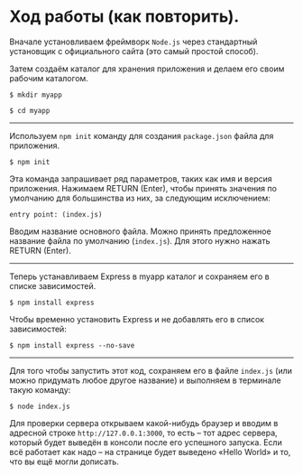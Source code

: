 # Ход работы (как повторить).
Вначале установливаем фреймворк `Node.js` через стандартный установщик с официального сайта (это самый простой способ).

Затем создаём каталог для хранения приложения и делаем его своим рабочим каталогом.

`$ mkdir myapp`

`$ cd myapp`
____
Используем `npm init` команду для создания `package.json` файла для приложения.

`$ npm init`

Эта команда запрашивает ряд параметров, таких как имя и версия приложения. Нажимаем RETURN (Enter), чтобы принять значения по умолчанию для большинства из них, за следующим исключением:

`entry point: (index.js)`

Вводим название основного файла. Можно принять предложенное название файла по умолчанию (`index.js`). Для этого нужно нажать RETURN (Enter).
____
Теперь устанавливаем Express в myapp каталог и сохраняем его в списке зависимостей.

`$ npm install express`

Чтобы временно установить Express и не добавлять его в список зависимостей:

`$ npm install express --no-save`
____
Для того чтобы запустить этот код, сохраняем его в файле `index.js` (или можно придумать любое другое название) и выполняем в терминале такую команду:

`$ node index.js`

Для проверки сервера открываем какой-нибудь браузер и вводим в адресной строке `http://127.0.0.1:3000`, то есть – тот адрес сервера, который будет выведён в консоли после его успешного запуска. Если всё работает как надо – на странице будет выведено «Hello World» и то, что вы ещё могли дописать.
